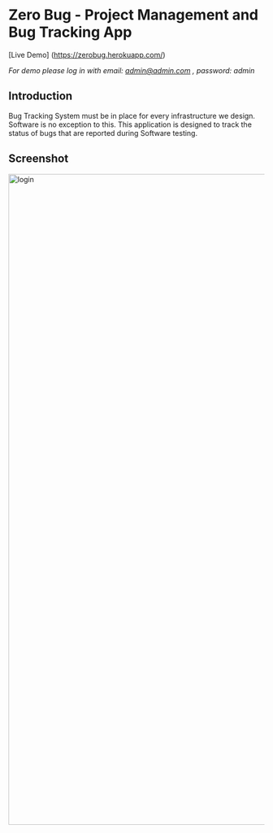 # Zero Bug - Project Management and Bug Tracking App 
[Live Demo] (https://zerobug.herokuapp.com/)

*For demo please log in with email: admin@admin.com , password: admin*

## Introduction
Bug Tracking System must be in place for every infrastructure we design. Software is no exception to this. This application is designed to track the status of bugs that are reported during Software testing.

## Screenshot 
<img width="1280" alt="login" src="https://user-images.githubusercontent.com/50365909/68640072-782f9080-04bb-11ea-9559-14d2cd225604.png">


